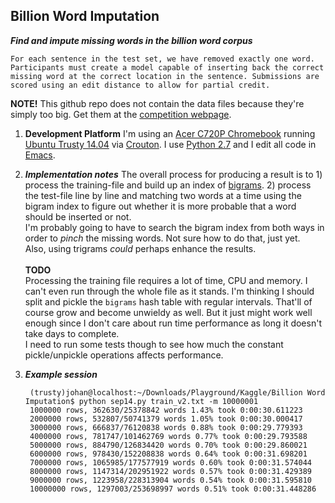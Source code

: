Billion Word Imputation
-----------------------------

_**Find and impute missing words in the billion word corpus**_

	For each sentence in the test set, we have removed exactly one word. Participants must create a model capable of inserting back the correct missing word at the correct location in the sentence. Submissions are scored using an edit distance to allow for partial credit.

**NOTE!** This github repo does not contain the data files because they're simply too big. Get them at the [competition webpage](https://www.kaggle.com/c/billion-word-imputation).

1. **Development Platform**
I'm using an [Acer C720P Chromebook](http://www.google.com/chrome/devices/acer-c720p-chromebook/) running [Ubuntu Trusty 14.04](http://releases.ubuntu.com/14.04/) via [Crouton](https://github.com/dnschneid/crouton). I use [Python 2.7](https://docs.python.org/2/) and I edit all code in [Emacs](http://www.gnu.org/software/emacs).

2. _**Implementation notes**_
The overall process for producing a result is to 1) process the training-file and build up an index of [bigrams](http://en.wikipedia.org/wiki/Bigram). 2) process the test-file line by line and matching two words at a time using the bigram index to figure out whether it is more probable that a word should be inserted or not.<br>I'm probably going to have to search the bigram index from both ways in order to _pinch_ the missing words. Not sure how to do that, just yet.<br>Also, using trigrams _could_ perhaps enhance the results.<br><br>**TODO**<br>Processing the training file requires a lot of time, CPU and memory. I can't even run through the whole file as it stands. I'm thinking I should split and pickle the `bigrams` hash table with regular intervals. That'll of course grow and become unwieldy as well. But it just might work well enough since I don't care about run time performance as long it doesn't take days to complete.<br>I need to run some tests though to see how much the constant pickle/unpickle operations affects performance.

3. _**Example session**_

		(trusty)johan@localhost:~/Downloads/Playground/Kaggle/Billion Word Imputation$ python sep14.py train_v2.txt -m 10000001
		1000000 rows, 362630/25378842 words 1.43% took 0:00:30.611223
		2000000 rows, 532807/50741379 words 1.05% took 0:00:30.000417
		3000000 rows, 666837/76120838 words 0.88% took 0:00:29.779393
		4000000 rows, 781747/101462769 words 0.77% took 0:00:29.793588
		5000000 rows, 884790/126834420 words 0.70% took 0:00:29.860021
		6000000 rows, 978430/152208838 words 0.64% took 0:00:31.698201
		7000000 rows, 1065985/177577919 words 0.60% took 0:00:31.574044
		8000000 rows, 1147314/202951922 words 0.57% took 0:00:31.429389
		9000000 rows, 1223958/228313904 words 0.54% took 0:00:31.595810
		10000000 rows, 1297003/253698997 words 0.51% took 0:00:31.448286
